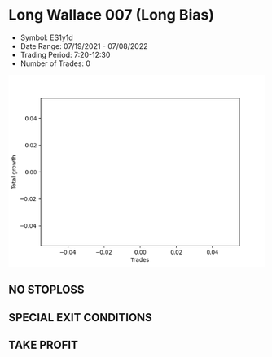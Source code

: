 # Long Wallace 007 (Long Bias)
- Symbol: ES1y1d
- Date Range: 07/19/2021 - 07/08/2022
- Trading Period: 7:20-12:30
- Number of Trades: 0

![Plot](LongWallace007ES1y1d(LongBias).png)
## NO STOPLOSS









## SPECIAL EXIT CONDITIONS 


## TAKE PROFIT









